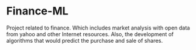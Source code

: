 # Finance-ML
Project related to finance. Which includes market analysis with open data from yahoo and other Internet resources. Also, the development of algorithms that would predict the purchase and sale of shares.
